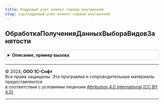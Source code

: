 ```yaml
---
title: Кадровый учет клиент сервер внутренний
slug: zup/кадровый-учет-клиент-сервер-внутренний
---
```



## ОбработкаПолученияДанныхВыбораВидовЗанятости
<details style="margin: 1em 0; padding: 0.5em; border: 1px solid #ccc; border-radius: 6px;">

<summary style="font-weight: bold; cursor: pointer;">Описание, пример вызова</summary>

```bsl

// см. КадровыйУчетКлиентСервер.ОбработкаПолученияДанныхВыбораВидовЗанятости
//
Процедура ОбработкаПолученияДанныхВыбораВидовЗанятости(ДанныеВыбора, Параметры, СтандартнаяОбработка) Экспорт
```

Пример вызова
```bsl
КадровыйУчетКлиентСерверВнутренний.ОбработкаПолученияДанныхВыбораВидовЗанятости(ДанныеВыбора, Параметры, СтандартнаяОбработка) 
```
</details>

---

© 2024, **ООО 1С-Софт**  
Все права защищены. Эта программа и сопроводительные материалы предоставляются  
в соответствии с условиями лицензии [Attribution 4.0 International (CC BY 4.0)](https://creativecommons.org/licenses/by/4.0/legalcode).

---
